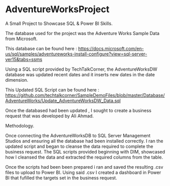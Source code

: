 # AdventureWorksProject

A Small Project to Showcase SQL & Power BI Skills.

The database used for the project was the Adventure Works Sample Data from Microsoft.

This database can be found here : https://docs.microsoft.com/en-us/sql/samples/adventureworks-install-configure?view=sql-server-ver15&tabs=ssms

Using a SQL script provided by TechTalkCorner, the AdventureWorksDW database was updated recent dates and it inserts new dates in the date dimension. 

This Updated SQL Script can be found here : https://github.com/techtalkcorner/SampleDemoFiles/blob/master/Database/AdventureWorks/Update_AdventureWorksDW_Data.sql

Once the databased had been updated , I sought to create a business request that was developed by Ali Ahmad.



Methodology.

Once connecting the AdventureWorksDB to SQL Server Management Studios and ensuring all the database had been installed correctly.
I ran the updated script and began to cleanse the data required to complete the business request. The  SQL scripts provided beginning with DIM, 
showcased how I cleansed the data and extracted the required columns from the table. 

Once the scripts had been been prepared i ran and saved the resulting .csv files to upload to Power BI. Using said .csv I created a dashboard in Power BI that fufilled the 
targets set in the business request.


